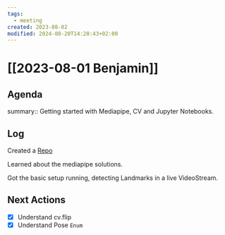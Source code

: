 ```yaml
---
tags:
  - meeting
created: 2023-08-02
modified: 2024-08-20T14:20:43+02:00
---
```


# [[2023-08-01 Benjamin]]

## Agenda

summary:: Getting started with Mediapipe, CV and Jupyter Notebooks.

## Log

Created a [Repo](https://gitlab.com/nobj/p2101-aia/mediapipe_workflow_analyze)

Learned about the mediapipe solutions.

Got the basic setup running, detecting Landmarks in a live VideoStream.

## Next Actions

- [x] Understand cv.flip
- [x] Understand Pose `Enum`
